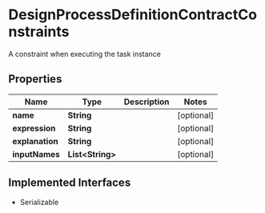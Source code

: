 

# DesignProcessDefinitionContractConstraints

A constraint when executing the task instance
## Properties

Name | Type | Description | Notes
------------ | ------------- | ------------- | -------------
**name** | **String** |  |  [optional]
**expression** | **String** |  |  [optional]
**explanation** | **String** |  |  [optional]
**inputNames** | **List&lt;String&gt;** |  |  [optional]


## Implemented Interfaces

* Serializable


